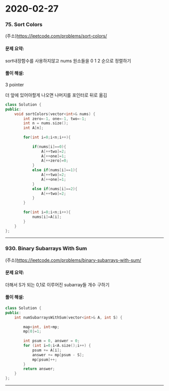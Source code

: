 # 2020-02-27


### 75. Sort Colors
(주소)https://leetcode.com/problems/sort-colors/


#### 문제 요약:
sort내장함수를 사용하지않고 nums 원소들을 0 1 2 순으로 정렬하기


#### 풀이 해설:

3 pointer

더 앞에 있어야할게 나오면 나머지를 포인터로 뒤로 옮김


```c++
class Solution {
public:
    void sortColors(vector<int>& nums) {
        int zero=-1, one=-1, two=-1;
        int n = nums.size();
        int A[n];
        
        for(int i=0;i<n;i++){
            
            if(nums[i]==0){
                A[++two]=2;
                A[++one]=1;
                A[++zero]=0;
            }
            else if(nums[i]==1){
                A[++two]=2;
                A[++one]=1;
            }
            else if(nums[i]==2){
                A[++two]=2;
            }
        }
        
        for(int i=0;i<n;i++){
            nums[i]=A[i];
        }
    }
};


```




---

### 930. Binary Subarrays With Sum

(주소)https://leetcode.com/problems/binary-subarrays-with-sum/

#### 문제 요약:

더해서 S가 되는 0,1로 이루어진 subarray들 개수 구하기

#### 풀이 해설:



```c++
class Solution {
public:
    int numSubarraysWithSum(vector<int>& A, int S) {
        
        map<int, int>mp;
        mp[0]=1;
        
        int psum = 0, answer = 0;
        for (int i=0;i<A.size();i++) {
            psum += A[i];
            answer += mp[psum - S];
            mp[psum]++;
        }
        return answer;
    }
};
```




---
